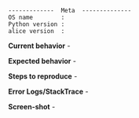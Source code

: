 ```
-------------  Meta  --------------
OS name        :
Python version :
alice version  :
```


**Current behavior** -


**Expected behavior** -


**Steps to reproduce** -


**Error Logs/StackTrace** -


**Screen-shot** -